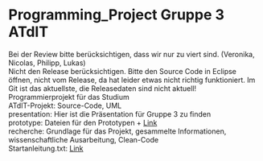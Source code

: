 # Programming_Project Gruppe 3 ATdIT

Bei der Review bitte berücksichtigen, dass wir nur zu viert sind. (Veronika, Nicolas, Philipp, Lukas) <br>
Nicht den Release berücksichtigen. Bitte den Source Code in Eclipse öffnen, nicht vom Release, da hat leider etwas nicht richtig funktioniert. Im Git ist das aktuellste, die Releasedaten sind nicht aktuell! <br>
Programmierprojekt für das Studium <br>
ATdIT-Projekt: Source-Code, UML <br>
presentation: Hier ist die Präsentation für Gruppe 3 zu finden <br>
prototype: Dateien für den Prototypen + [Link](https://github.com/NicoGep/Programming_Project/wiki/Prototype:-Link-zum-AdobeXD-Projekt) <br>
recherche: Grundlage für das Projekt, gesammelte Informationen, wissenschaftliche Ausarbeitung, Clean-Code <br>
Startanleitung.txt: [Link](https://github.com/NicoGep/Programming_Project/wiki/Anleitung-zum-richtigen-App-Start)
